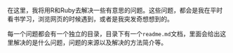 在这里，我将用R和Ruby去解决一些有意思的问题。这些问题，都会是我在平时看书学习，浏览网页的时候遇到，或者是我突发奇想想到的。

每一个问题都会有一个独立的目录，目录下有一个`readme.md`文档，里面会给出这里解决的是什么问题，问题的来源以及解决的方法简介等。